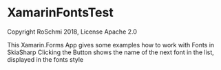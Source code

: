 # XamarinFontsTest
Copyright RoSchmi 2018, License Apache 2.0

This Xamarin.Forms App gives some examples how to work with Fonts in SkiaSharp
Clicking the Button shows the name of the next font in the list,
displayed in the fonts style
